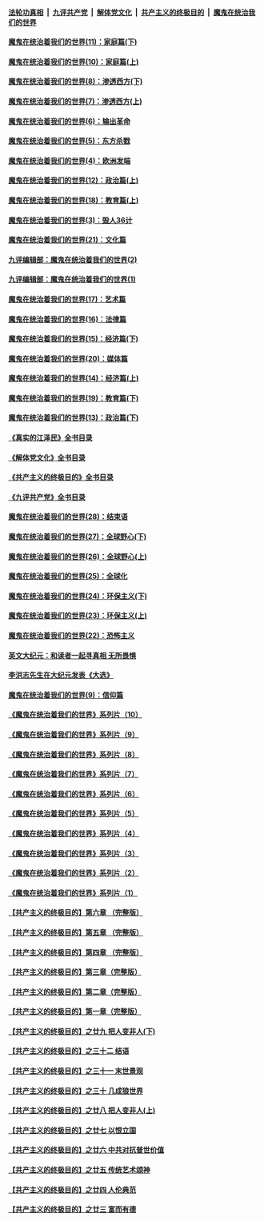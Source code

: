 ####  [法轮功真相](../../../../basic/blob/master/README.md?t=11161602) &nbsp;|&nbsp; [九评共产党](../../../../9ping.md/blob/master/README.md?t=11161602) &nbsp;|&nbsp; [解体党文化](../../../../jtdwh.md/blob/master/README.md?t=11161602)  &nbsp;|&nbsp; [共产主义的终极目的](../../../../gczydzjmd.md/blob/master/README.md?t=11161602) &nbsp;|&nbsp; [魔鬼在统治我们的世界](../../../../mgztzwmdsj.md/blob/master/README.md?t=11161602) 

#### [魔鬼在统治着我们的世界(11)：家庭篇(下)](../pages/nsc422/n10440961.md?t=11161602) 

#### [魔鬼在统治着我们的世界(10)：家庭篇(上)](../pages/nsc422/n10435448.md?t=11161602) 

#### [魔鬼在统治着我们的世界(8)：渗透西方(下)](../pages/nsc422/n10429603.md?t=11161602) 

#### [魔鬼在统治着我们的世界(7)：渗透西方(上)](../pages/nsc422/n10426013.md?t=11161602) 

#### [魔鬼在统治着我们的世界(6)：输出革命](../pages/nsc422/n10421536.md?t=11161602) 

#### [魔鬼在统治着我们的世界(5)：东方杀戮](../pages/nsc422/n10417707.md?t=11161602) 

#### [魔鬼在统治着我们的世界(4)：欧洲发端](../pages/nsc422/n10414890.md?t=11161602) 

#### [魔鬼在统治着我们的世界(12)：政治篇(上)](../pages/nsc422/n10444576.md?t=11161602) 

#### [魔鬼在统治着我们的世界(18)：教育篇(上)](../pages/nsc422/n10526970.md?t=11161602) 

#### [魔鬼在统治着我们的世界(3)：毁人36计](../pages/nsc422/n10411583.md?t=11161602) 

#### [魔鬼在统治着我们的世界(21)：文化篇](../pages/nsc422/n10597706.md?t=11161602) 

#### [九评编辑部：魔鬼在统治着我们的世界(2)](../pages/nsc422/n10410036.md?t=11161602) 

#### [九评编辑部：魔鬼在统治着我们的世界(1)](../pages/nsc422/n10406825.md?t=11161602) 

#### [魔鬼在统治着我们的世界(17)：艺术篇](../pages/nsc422/n10499093.md?t=11161602) 

#### [魔鬼在统治着我们的世界(16)：法律篇](../pages/nsc422/n10485969.md?t=11161602) 

#### [魔鬼在统治着我们的世界(15)：经济篇(下)](../pages/nsc422/n10469975.md?t=11161602) 

#### [魔鬼在统治着我们的世界(20)：媒体篇](../pages/nsc422/n10586579.md?t=11161602) 

#### [魔鬼在统治着我们的世界(14)：经济篇(上)](../pages/nsc422/n10457370.md?t=11161602) 

#### [魔鬼在统治着我们的世界(19)：教育篇(下)](../pages/nsc422/n10564808.md?t=11161602) 

#### [魔鬼在统治着我们的世界(13)：政治篇(下)](../pages/nsc422/n10448270.md?t=11161602) 

#### [《真实的江泽民》全书目录](../pages/nsc422/n13721399.md?t=11161602) 

#### [《解体党文化》全书目录](../pages/nsc422/n13721157.md?t=11161602) 

#### [《共产主义的终极目的》全书目录](../pages/nsc422/n13721048.md?t=11161602) 

#### [《九评共产党》全书目录](../pages/nsc422/n13708085.md?t=11161602) 

#### [魔鬼在统治着我们的世界(28)：结束语](../pages/nsc422/n10936246.md?t=11161602) 

#### [魔鬼在统治着我们的世界(27)：全球野心(下)](../pages/nsc422/n10928319.md?t=11161602) 

#### [魔鬼在统治着我们的世界(26)：全球野心(上)](../pages/nsc422/n10900318.md?t=11161602) 

#### [魔鬼在统治着我们的世界(25)：全球化](../pages/nsc422/n10788205.md?t=11161602) 

#### [魔鬼在统治着我们的世界(24)：环保主义(下)](../pages/nsc422/n10695307.md?t=11161602) 

#### [魔鬼在统治着我们的世界(23)：环保主义(上)](../pages/nsc422/n10688613.md?t=11161602) 

#### [魔鬼在统治着我们的世界(22)：恐怖主义](../pages/nsc422/n10614727.md?t=11161602) 

#### [英文大纪元：和读者一起寻真相 无所畏惧](../pages/nsc422/n12542027.md?t=11161602) 

#### [李洪志先生在大纪元发表《大选》](../pages/nsc422/n12534746.md?t=11161602) 

#### [魔鬼在统治着我们的世界(9)：信仰篇](../pages/nsc422/n10432159.md?t=11161602) 

#### [《魔鬼在统治着我们的世界》系列片（10）](../pages/nsc422/n12292670.md?t=11161602) 

#### [《魔鬼在统治着我们的世界》系列片（9）](../pages/nsc422/n12290859.md?t=11161602) 

#### [《魔鬼在统治着我们的世界》系列片（8）](../pages/nsc422/n12287445.md?t=11161602) 

#### [《魔鬼在统治着我们的世界》系列片（7）](../pages/nsc422/n12283425.md?t=11161602) 

#### [《魔鬼在统治着我们的世界》系列片（6）](../pages/nsc422/n12282314.md?t=11161602) 

#### [《魔鬼在统治着我们的世界》系列片（5）](../pages/nsc422/n12281419.md?t=11161602) 

#### [《魔鬼在统治着我们的世界》系列片（4）](../pages/nsc422/n12274024.md?t=11161602) 

#### [《魔鬼在统治着我们的世界》系列片（3）](../pages/nsc422/n12271322.md?t=11161602) 

#### [《魔鬼在统治着我们的世界》系列片（2）](../pages/nsc422/n12269049.md?t=11161602) 

#### [《魔鬼在统治着我们的世界》系列片（1）](../pages/nsc422/n12267575.md?t=11161602) 

#### [【共产主义的终极目的】第六章 （完整版）](../pages/nsc422/n11428913.md?t=11161602) 

#### [【共产主义的终极目的】第五章 （完整版）](../pages/nsc422/n11428912.md?t=11161602) 

#### [【共产主义的终极目的】第四章 （完整版）](../pages/nsc422/n11428907.md?t=11161602) 

#### [【共产主义的终极目的】第三章（完整版）](../pages/nsc422/n11428848.md?t=11161602) 

#### [【共产主义的终极目的】第二章（完整版）](../pages/nsc422/n11428831.md?t=11161602) 

#### [【共产主义的终极目的】第一章（完整版）](../pages/nsc422/n11417651.md?t=11161602) 

#### [【共产主义的终极目的】之廿九 把人变非人(下)](../pages/nsc422/n11344140.md?t=11161602) 

#### [【共产主义的终极目的】之三十二 结语](../pages/nsc422/n11360535.md?t=11161602) 

#### [【共产主义的终极目的】之三十一 末世景观](../pages/nsc422/n11351129.md?t=11161602) 

#### [【共产主义的终极目的】之三十 几成狼世界](../pages/nsc422/n11348280.md?t=11161602) 

#### [【共产主义的终极目的】之廿八 把人变非人(上)](../pages/nsc422/n11340492.md?t=11161602) 

#### [【共产主义的终极目的】之廿七 以恨立国](../pages/nsc422/n11336944.md?t=11161602) 

#### [【共产主义的终极目的】之廿六 中共对抗普世价值](../pages/nsc422/n11324785.md?t=11161602) 

#### [【共产主义的终极目的】之廿五 传统艺术颂神](../pages/nsc422/n11296396.md?t=11161602) 

#### [【共产主义的终极目的】之廿四 人伦典范](../pages/nsc422/n11296397.md?t=11161602) 

#### [【共产主义的终极目的】之廿三 富而有德](../pages/nsc422/n11283598.md?t=11161602) 


